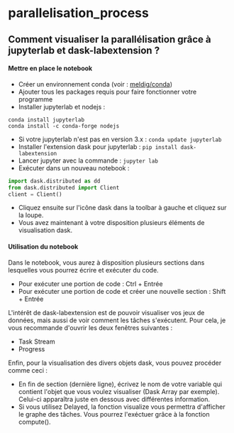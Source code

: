 # parallelisation_process

## Comment visualiser la parallélisation grâce à jupyterlab et dask-labextension ?

#### Mettre en place le notebook

- Créer un environnement conda (voir : [meldig/conda](https://github.com/meldig/conda))
- Ajouter tous les packages requis pour faire fonctionner votre programme
- Installer jupyterlab et nodejs :

````
conda install jupyterlab 
conda install -c conda-forge nodejs
````
- Si votre jupyterlab n'est pas en version 3.x : 
``conda update jupyterlab``
- Installer l'extension dask pour jupyterlab : ``pip install dask-labextension``
- Lancer jupyter avec la commande : ``jupyter lab``
- Exécuter dans un nouveau notebook :

```` python
import dask.distributed as dd  
from dask.distributed import Client  
client = Client()
````

- Cliquez ensuite sur l'icône dask dans la toolbar à gauche et cliquez sur la loupe.
- Vous avez maintenant à votre disposition plusieurs éléments de visualisation dask.

#### Utilisation du notebook

Dans le notebook, vous aurez à disposition plusieurs sections dans lesquelles vous pourrez écrire et exécuter du code.
- Pour exécuter une portion de code : Ctrl + Entrée
- Pour exécuter une portion de code et créer une nouvelle section : Shift + Entrée

L'intérêt de dask-labextension est de pouvoir visualiser vos jeux de données, mais aussi de voir comment les tâches s'exécutent.
Pour cela, je vous recommande d'ouvrir les deux fenêtres suivantes :
- Task Stream
- Progress

Enfin, pour la visualisation des divers objets dask, vous pouvez procéder comme ceci :
- En fin de section (dernière ligne), écrivez le nom de votre variable qui contient l'objet que vous voulez visualiser (Dask Array par exemple). Celui-ci apparaîtra juste en dessous avec différentes information.
- Si vous utilisez Delayed, la fonction visualize vous permettra d'afficher le graphe des tâches. Vous pourrez l'exéctuer grâce à la fonction compute().
